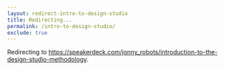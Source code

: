```yaml
---
layout: redirect-intro-to-design-studio
title: Redirecting...
permalink: /intro-to-design-studio/
exclude: true 
---
```


Redirecting to <a href="https://speakerdeck.com/jonny_robots/introduction-to-the-design-studio-methodology">https://speakerdeck.com/jonny_robots/introduction-to-the-design-studio-methodology</a>.